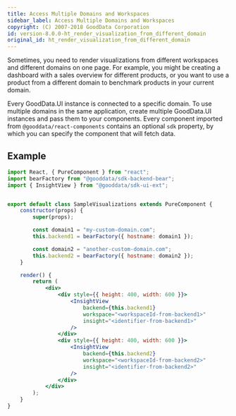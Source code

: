 ```yaml
---
title: Access Multiple Domains and Workspaces
sidebar_label: Access Multiple Domains and Workspaces
copyright: (C) 2007-2018 GoodData Corporation
id: version-8.0.0-ht_render_visualization_from_different_domain
original_id: ht_render_visualization_from_different_domain
---
```


Sometimes, you need to render visualizations from different workspaces and different domains on one page. For example, you might be creating a dashboard with a sales overview for different products, or you want to use a product from a different domain to benchmark products in your current domain.

Every GoodData.UI instance is connected to a specific domain. To use multiple domains in the same application, create multiple GoodData.UI instances and pass them to your components. Every component imported from `@gooddata/react-components` contains an optional `sdk` property, by which you can specify the component that will fetch data.

## Example

```jsx
import React, { PureComponent } from "react";
import bearFactory from "@gooddata/sdk-backend-bear";
import { InsightView } from "@gooddata/sdk-ui-ext";


export default class SampleVisualizations extends PureComponent {
    constructor(props) {
        super(props);

        const domain1 = "my-custom-domain.com";
        this.backend1 = bearFactory({ hostname: domain1 });

        const domain2 = "another-custom-domain.com";
        this.backend2 = bearFactory({ hostname: domain2 });
    }

    render() {
        return (
            <div>
                <div style={{ height: 400, width: 600 }}>
                    <InsightView
                        backend={this.backend1}
                        workspace="<workspaceId-from-backend1>"
                        insight="<identifier-from-backend1>"
                    />
                </div>
                <div style={{ height: 400, width: 600 }}>
                    <InsightView
                        backend={this.backend2}
                        workspace="<workspaceId-from-backend2>"
                        insight="<identifier-from-backend2>"
                    />
                </div>
            </div>
        );
    }
}
```
